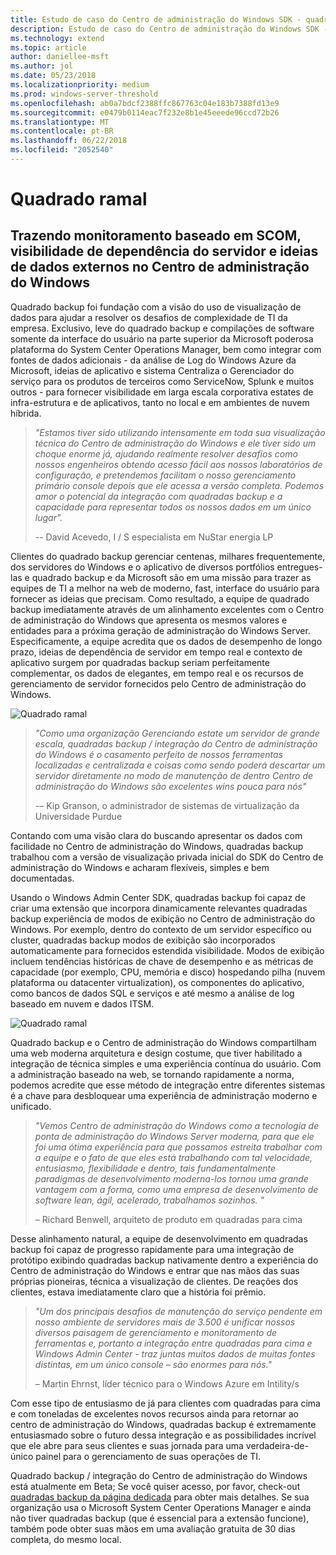 ```yaml
---
title: Estudo de caso do Centro de administração do Windows SDK - quadradas para cima
description: Estudo de caso do Centro de administração do Windows SDK - quadradas para cima
ms.technology: extend
ms.topic: article
author: daniellee-msft
ms.author: jol
ms.date: 05/23/2018
ms.localizationpriority: medium
ms.prod: windows-server-threshold
ms.openlocfilehash: ab0a7bdcf2388ffc867763c04e183b7388fd13e9
ms.sourcegitcommit: e0479b0114eac7f232e8b1e45eeede96ccd72b26
ms.translationtype: MT
ms.contentlocale: pt-BR
ms.lasthandoff: 06/22/2018
ms.locfileid: "2052540"
---
```

# <a name="squared-up-extension"></a>Quadrado ramal

## <a name="bringing-scom-based-monitoring-server-dependency-visibility-and-external-data-insights-into-windows-admin-center"></a>Trazendo monitoramento baseado em SCOM, visibilidade de dependência do servidor e ideias de dados externos no Centro de administração do Windows

Quadrado backup foi fundação com a visão do uso de visualização de dados para ajudar a resolver os desafios de complexidade de TI da empresa. Exclusivo, leve do quadrado backup e compilações de software somente da interface do usuário na parte superior da Microsoft poderosa plataforma do System Center Operations Manager, bem como integrar com fontes de dados adicionais - da análise de Log do Windows Azure da Microsoft, ideias de aplicativo e sistema Centraliza o Gerenciador do serviço para os produtos de terceiros como ServiceNow, Splunk e muitos outros - para fornecer visibilidade em larga escala corporativa estates de infra-estrutura e de aplicativos, tanto no local e em ambientes de nuvem híbrida.

> <cite>"Estamos tiver sido utilizando intensamente em toda sua visualização técnica do Centro de administração do Windows e ele tiver sido um choque enorme já, ajudando realmente resolver desafios como nossos engenheiros obtendo acesso fácil aos nossos laboratórios de configuração, e pretendemos facilitam o nosso gerenciamento primário console depois que ele acessa a versão completa. Podemos amor o potencial da integração com quadradas backup e a capacidade para representar todos os nossos dados em um único lugar".</cite>
>
> -- David Acevedo, I / S especialista em NuStar energia LP

Clientes do quadrado backup gerenciar centenas, milhares frequentemente, dos servidores do Windows e o aplicativo de diversos portfólios entregues-las e quadrado backup e da Microsoft são em uma missão para trazer as equipes de TI a melhor na web de moderno, fast, interface do usuário para fornecer as ideias que precisam. Como resultado, a equipe de quadrado backup imediatamente através de um alinhamento excelentes com o Centro de administração do Windows que apresenta os mesmos valores e entidades para a próxima geração de administração do Windows Server. Especificamente, a equipe acredita que os dados de desempenho de longo prazo, ideias de dependência de servidor em tempo real e contexto de aplicativo surgem por quadradas backup seriam perfeitamente complementar, os dados de elegantes, em tempo real e os recursos de gerenciamento de servidor fornecidos pelo Centro de administração do Windows.

![Quadrado ramal](../../media/extend-case-study-squared-up/squared-up-1.png)

> <cite>"Como uma organização Gerenciando estate um servidor de grande escala, quadradas backup / integração do Centro de administração do Windows é o casamento perfeito de nossos ferramentas localizadas e centralizada e coisas como sendo poderá descartar um servidor diretamente no modo de manutenção de dentro Centro de administração do Windows são excelentes wins pouca para nós"</cite>
>
> -– Kip Granson, o administrador de sistemas de virtualização da Universidade Purdue

Contando com uma visão clara do buscando apresentar os dados com facilidade no Centro de administração do Windows, quadradas backup trabalhou com a versão de visualização privada inicial do SDK do Centro de administração do Windows e acharam flexíveis, simples e bem documentadas.

Usando o Windows Admin Center SDK, quadradas backup foi capaz de criar uma extensão que incorpora dinamicamente relevantes quadradas backup experiência de modos de exibição no Centro de administração do Windows. Por exemplo, dentro do contexto de um servidor específico ou cluster, quadradas backup modos de exibição são incorporados automaticamente para fornecidos estendida visibilidade. Modos de exibição incluem tendências históricas de chave de desempenho e as métricas de capacidade (por exemplo, CPU, memória e disco) hospedando pilha (nuvem plataforma ou datacenter virtualization), os componentes do aplicativo, como bancos de dados SQL e serviços e até mesmo a análise de log baseado em nuvem e dados ITSM.

![Quadrado ramal](../../media/extend-case-study-squared-up/squared-up-2.png)

Quadrado backup e o Centro de administração do Windows compartilham uma web moderna arquitetura e design costume, que tiver habilitado a integração de técnica simples e uma experiência contínua do usuário. Com a administração baseado na web, se tornando rapidamente a norma, podemos acredite que esse método de integração entre diferentes sistemas é a chave para desbloquear uma experiência de administração moderno e unificado.

> <cite>"Vemos Centro de administração do Windows como a tecnologia de ponta de administração do Windows Server moderna, para que ele foi uma ótima experiência para que possamos estreita trabalhar com a equipe e o fato de que eles está trabalhando com tal velocidade, entusiasmo, flexibilidade e dentro, tais fundamentalmente paradigmas de desenvolvimento moderna-los tornou uma grande vantagem com a forma, como uma empresa de desenvolvimento de software lean, ágil, acelerado, trabalhamos sozinhos. "</cite>
>
> – Richard Benwell, arquiteto de produto em quadradas para cima

Desse alinhamento natural, a equipe de desenvolvimento em quadradas backup foi capaz de progresso rapidamente para uma integração de protótipo exibindo quadradas backup nativamente dentro a experiência do Centro de administração do Windows e entrar que nas mãos das suas próprias pioneiras, técnica a visualização de clientes. De reações dos clientes, estava imediatamente claro que a história foi prêmio.

> <cite>"Um dos principais desafios de manutenção do serviço pendente em nosso ambiente de servidores mais de 3.500 é unificar nossos diversos paisagem de gerenciamento e monitoramento de ferramentas e, portanto a integração entre quadradas para cima e Windows Admin Center - traz juntas muitos dados de muitas fontes distintas, em um único console – são enormes para nós."</cite>
>
> – Martin Ehrnst, líder técnico para o Windows Azure em Intility/s

Com esse tipo de entusiasmo de já para clientes com quadradas para cima e com toneladas de excelentes novos recursos ainda para retornar ao centro de administração do Windows, quadradas backup é extremamente entusiasmado sobre o futuro dessa integração e as possibilidades incrível que ele abre para seus clientes e suas jornada para uma verdadeira-de-único painel para o gerenciamento de suas operações de TI.

Quadrado backup / integração do Centro de administração do Windows está atualmente em Beta; Se você quiser acesso, por favor, check-out [quadradas backup da página dedicada](https://squaredup.com/product/honolulu/windows-admin-center-extension/?utm_source=microsoft-wac&utm_medium=public-relations&utm_campaign=honolulu) para obter mais detalhes. Se sua organização usa o Microsoft System Center Operations Manager e ainda não tiver quadradas backup (que é essencial para a extensão funcione), também pode obter suas mãos em uma avaliação gratuita de 30 dias completa, do mesmo local. 
